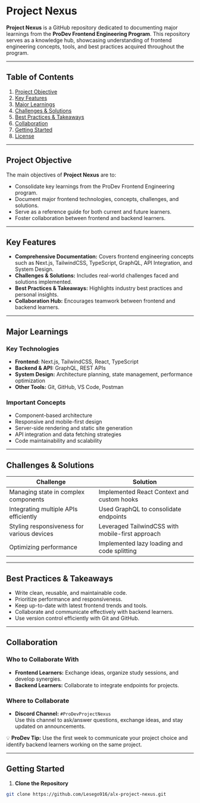 # Project Nexus

**Project Nexus** is a GitHub repository dedicated to documenting major learnings from the **ProDev Frontend Engineering Program**. This repository serves as a knowledge hub, showcasing understanding of frontend engineering concepts, tools, and best practices acquired throughout the program.

---

## Table of Contents
1. [Project Objective](#project-objective)
2. [Key Features](#key-features)
3. [Major Learnings](#major-learnings)
4. [Challenges & Solutions](#challenges--solutions)
5. [Best Practices & Takeaways](#best-practices--takeaways)
6. [Collaboration](#collaboration)
7. [Getting Started](#getting-started)
8. [License](#license)

---

## Project Objective

The main objectives of **Project Nexus** are to:

- Consolidate key learnings from the ProDev Frontend Engineering program.
- Document major frontend technologies, concepts, challenges, and solutions.
- Serve as a reference guide for both current and future learners.
- Foster collaboration between frontend and backend learners.

---

## Key Features

- **Comprehensive Documentation:** Covers frontend engineering concepts such as Next.js, TailwindCSS, TypeScript, GraphQL, API Integration, and System Design.
- **Challenges & Solutions:** Includes real-world challenges faced and solutions implemented.
- **Best Practices & Takeaways:** Highlights industry best practices and personal insights.
- **Collaboration Hub:** Encourages teamwork between frontend and backend learners.

---

## Major Learnings

### Key Technologies
- **Frontend:** Next.js, TailwindCSS, React, TypeScript
- **Backend & API:** GraphQL, REST APIs
- **System Design:** Architecture planning, state management, performance optimization
- **Other Tools:** Git, GitHub, VS Code, Postman

### Important Concepts
- Component-based architecture
- Responsive and mobile-first design
- Server-side rendering and static site generation
- API integration and data fetching strategies
- Code maintainability and scalability

---

## Challenges & Solutions

| Challenge | Solution |
|-----------|---------|
| Managing state in complex components | Implemented React Context and custom hooks |
| Integrating multiple APIs efficiently | Used GraphQL to consolidate endpoints |
| Styling responsiveness for various devices | Leveraged TailwindCSS with mobile-first approach |
| Optimizing performance | Implemented lazy loading and code splitting |

---

## Best Practices & Takeaways

- Write clean, reusable, and maintainable code.
- Prioritize performance and responsiveness.
- Keep up-to-date with latest frontend trends and tools.
- Collaborate and communicate effectively with backend learners.
- Use version control efficiently with Git and GitHub.

---

## Collaboration

### Who to Collaborate With
- **Frontend Learners:** Exchange ideas, organize study sessions, and develop synergies.
- **Backend Learners:** Collaborate to integrate endpoints for projects.

### Where to Collaborate
- **Discord Channel:** `#ProDevProjectNexus`  
Use this channel to ask/answer questions, exchange ideas, and stay updated on announcements.

💡 **ProDev Tip:** Use the first week to communicate your project choice and identify backend learners working on the same project.

---

## Getting Started

1. **Clone the Repository**
```bash
git clone https://github.com/Lesego916/alx-project-nexus.git
